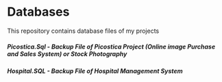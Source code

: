 # Databases
This repository contains database files of my projects
##### Picostica.Sql -  Backup File of Picostica Project (Online image Purchase and Sales System) or Stock Photography
##### Hospital.SQL - Backup File of Hospital Management System
